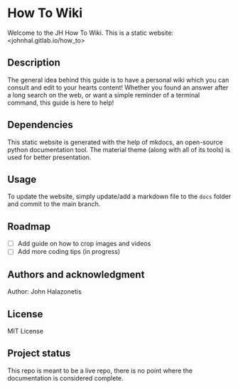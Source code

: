 # How To Wiki
Welcome to the JH How To Wiki. This is a static website: <johnhal.gitlab.io/how_to>

## Description
The general idea behind this guide is to have a personal wiki which you can consult and edit to your hearts content! Whether you found an answer after a long search on the web, or want a simple reminder of a terminal command, this guide is here to help!

## Dependencies
This static website is generated with the help of mkdocs, an open-source python documentation tool. The material theme (along with all of its tools) is used for better presentation.

## Usage
To update the website, simply update/add a markdown file to the `docs` folder and commit to the main branch.

## Roadmap
- [ ] Add guide on how to crop images and videos
- [ ] Add more coding tips (in progress)

## Authors and acknowledgment
Author: John Halazonetis

## License
MIT License

## Project status
This repo is meant to be a live repo, there is no point where the documentation is considered complete.